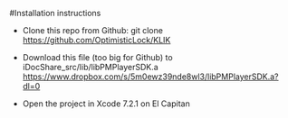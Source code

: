 
#Installation instructions

* Clone this repo from Github:
git clone https://github.com/OptimisticLock/KLIK

* Download this file (too big for Github) to iDocShare_src/lib/libPMPlayerSDK.a
https://www.dropbox.com/s/5m0ewz39nde8wl3/libPMPlayerSDK.a?dl=0

* Open the project in Xcode 7.2.1 on El Capitan

